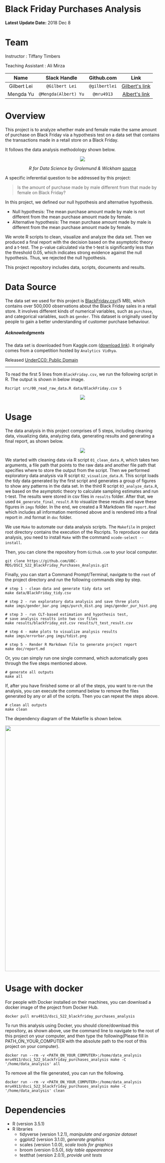 # Black Friday Purchases Analysis

**Latest Update Date:** 2018 Dec 8

# Team

Instructor : Tiffany Timbers

Teaching Assistant : Ali Mirza

| Name  | Slack Handle | Github.com | Link |
| :------: | :---: | :----------: | :---: |
| Gilbert Lei | `@Gilbert Lei` | `@gilbertlei` | [Gilbert's link](https://github.ubc.ca/mds-2018-19/DSCI_522_proposal_junxiong)|
| Mengda Yu | `@Mengda(Albert) Yu` | `@mru4913` | [Albert's link](https://github.com/mru4913/DSCI_522_BlackFriday_Analysis) |

# Overview

This project is to analyze whether male and female make the same amount of purchase on Black Friday via a hypothesis test on a data set that contains the transactions made in a retail store on a Black Friday.

It follows the data analysis methodology shown below.  

<div align="middle">
  <img src="imgs/data-science.png"/>
  <p><em>R for Data Science by Grolemund & Wickham</em>
  <a href="https://r4ds.had.co.nz/introduction.html"> source</a>
  </p>
</div>

A specific inferential question to be addressed by this project:


> Is the amount of purchase made by male different from that made by female on Black Friday?


In this project, we defined our null hypothesis and alternative hypothesis.

- Null hypothesis: The mean purchase amount made by male is not different from the mean purchase amount made by female.
- Alternative hypothesis: The mean purchase amount made by male is different from the mean purchase amount made by female.

We wrote R scripts to clean, visualize and analyze the data set. Then we produced a final report with the decision based on the asymptotic theory and a t-test. The p-value calculated via the t-test is significantly less than the threshold 0.05, which indicates strong evidence against the null hypothesis. Thus, we rejected the null hypothesis.

This project repository includes data, scripts, documents and results.

# Data Source

The data set we used for this project is [BlackFriday.csv](https://www.kaggle.com/mehdidag/black-friday)(5 MB), which contains over 500,000 observations about the Black Friday sales in a retail store. It involves different kinds of numerical variables, such as `purchase`, and categorical variables, such as `gender`. This dataset is originally used by people to gain a better understanding of customer purchase behaviour.

##### Acknowledgments

The data set is downloaded from Kaggle.com ([download link](https://www.kaggle.com/mehdidag/black-friday)). It
originally comes from a competition hosted by `Analytics Vidhya`.

Released [UnderCC0: Public Domain](https://creativecommons.org/publicdomain/zero/1.0/)

---
To read the first 5 lines from `BlackFriday.csv`, we run the following script in R. The output is shown in below image.


```
Rscript src/00_read_raw_data.R data/BlackFriday.csv 5
```

<div align="middle">
  <img src="./imgs/read_raw_data_R.png"/>
</div>

# Usage

The data analysis in this project comprises of 5 steps, including cleaning data, visualizing data, analyzing data, generating results and generating a final report, as shown below.

<div align="middle">
  <img src="imgs/Usage.png"/>
</div>

We started with cleaning data via R script `01_clean_data.R`, which takes two arguments, a file path that points to the raw data and another file path that specifies where to store the output from the script. Then we performed exploratory data analysis via R script `02_visualize_data.R`. This script loads the tidy data generated by the first script and generates a group of figures to show any patterns in the data set. In the third R script `03_analyze_data.R`, we based on the asymptotic theory to calculate sampling estimates and run t-test. The results were stored in csv files in `results` folder. After that, we used `04_generate_final_result.R` to visualize these results and save these figures in `imgs` folder. In the end, we created a R Markdown file `report.Rmd` which includes all information mentioned above and is rendered into a final report in .md format in `doc` folder.

We use `Make` to automate our data analysis scripts. The `Makefile` in project root directory contains the execution of the Rscripts. To reproduce our data analysis, you need to install `Make` with the command `xcode-select --install`.

Then, you can clone the repository from `Github.com` to your local computer.
```
git clone https://github.com/UBC-MDS/DSCI_522_BlackFriday_Purchases_Analysis.git
```

Finally, you can start a Command Prompt/Terminal, navigate to the `root` of the project directory and run the following commands step by step.
```
# step 1 - clean data and generate tidy data set
make data/BlackFriday_tidy.csv

# step 2 - run exploratory data analysis and save three plots
make imgs/gender_bar.png imgs/purch_dist.png imgs/gender_pur_hist.png

# step 3 - run CLT-based estimation and hypothesis test,
# save analysis results into two csv files
make results/blackfriday_est.csv results/t_test_result.csv

# step 4 - make plots to visualize analysis results
make imgs/errorbar.png imgs/tdist.png

# step 5 - Render R Markdown file to generate project report
make doc/report.md
```

Or, you can simply run one single command, which automatically goes through the five steps mentioned above.

```
# generate all outputs
make all
```

If, after you have finished some or all of the steps, you want to re-run the analysis, you can execute the command below to remove the files generated by any or all of the scripts. Then you can repeat the steps above. 

```
# clean all outputs
make clean
```

The dependency diagram of the Makefile is shown below.

<div align="middle">
  <img src="imgs/Makefile.png" height="800" width="1000"/>
</div>

# Usage with docker

For people with Docker installed on their machines, you can download a docker image of the project from Docker Hub.

```
docker pull mru4913/dsci_522_blackfriday_purchases_analysis
```

To run this analysis using Docker, you should clone/download this repository, as shown above, use the command line to navigate to the root of this project on your computer, and then type the following(Please fill in PATH_ON_YOUR_COMPUTER with the absolute path to the root of this project on your computer).

```
docker run --rm -v <PATH_ON_YOUR_COMPUTER>:/home/data_analysis mru4913/dsci_522_blackfriday_purchases_analysis make -C '/home/data_analysis' all
```

To remove all the file generated, you can run the following.
```
docker run --rm -v <PATH_ON_YOUR_COMPUTER>:/home/data_analysis mru4913/dsci_522_blackfriday_purchases_analysis make -C '/home/data_analysis' clean
```

# Dependencies

- R (version 3.5.1)
- R libraries
  - tidyverse (version 1.2.1), *manipulate and organize dataset*
  - ggplot2 (version 3.1.0), *generate graphics*
  - scales (version 1.0.0), *scale tools for graphics*
  - broom (version 0.5.0), *tidy table appeareance*
  - testthat (version 2.0.1), *provide unit tests*
